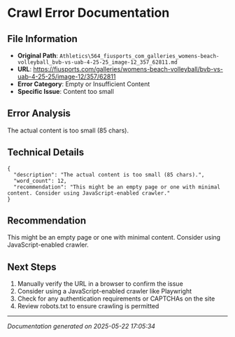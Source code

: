 # Crawl Error Documentation

## File Information
- **Original Path**: `Athletics\564_fiusports_com_galleries_womens-beach-volleyball_bvb-vs-uab-4-25-25_image-12_357_62811.md`
- **URL**: https://fiusports.com/galleries/womens-beach-volleyball/bvb-vs-uab-4-25-25/image-12/357/62811
- **Error Category**: Empty or Insufficient Content
- **Specific Issue**: Content too small

## Error Analysis
The actual content is too small (85 chars).

## Technical Details
```
{
  "description": "The actual content is too small (85 chars).",
  "word_count": 12,
  "recommendation": "This might be an empty page or one with minimal content. Consider using JavaScript-enabled crawler."
}
```

## Recommendation
This might be an empty page or one with minimal content. Consider using JavaScript-enabled crawler.

## Next Steps
1. Manually verify the URL in a browser to confirm the issue
2. Consider using a JavaScript-enabled crawler like Playwright
3. Check for any authentication requirements or CAPTCHAs on the site
4. Review robots.txt to ensure crawling is permitted

---
*Documentation generated on 2025-05-22 17:05:34*
